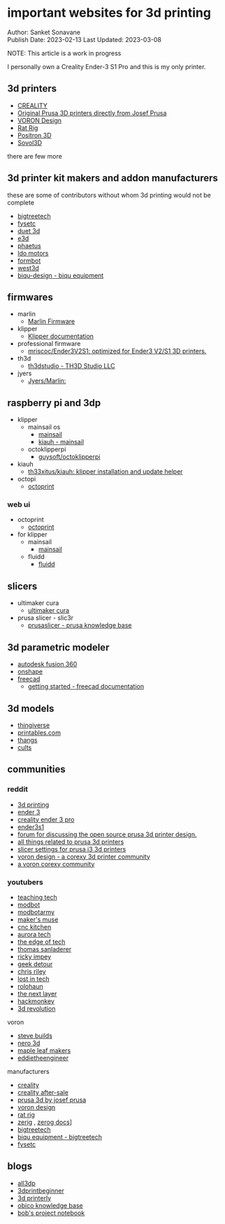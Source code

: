 # important websites for 3d printing
Author: Sanket Sonavane   
Publish Date: 2023-02-13 
Last Updated: 2023-03-08

NOTE: This article is a work in progress

I personally own a Creality Ender-3 S1 Pro and this is my only printer. 

## 3d printers

- [CREALITY](https://www.creality.com/)
- [Original Prusa 3D printers directly from Josef Prusa](https://www.prusa3d.com/)
- [VORON Design](https://vorondesign.com/)
- [Rat Rig](https://ratrig.com/)
- [Positron 3D](https://positron3d.com/)
- [Sovol3D](https://sovol3d.com/#)

there are few more

## 3d printer kit makers and addon manufacturers 
these are some of contributors without whom 3d printing would not be complete
  
- [bigtreetech](https://bigtree-tech.com/)
- [fysetc](https://www.fysetc.com/)
- [duet 3d](https://www.duet3d.com/)
- [e3d](https://e3d-online.com/)
- [phaetus](https://www.phaetus.com/)
- [ldo motors](http://ldomotors.com/)
- [formbot](https://www.formbot3d.com/)
- [west3d](https://west3d.com/)
- [biqu-design - biqu equipment](https://biqu.equipment/)

## firmwares
- marlin 
    - [Marlin Firmware](https://marlinfw.org/)
- klipper 
    - [Klipper documentation](https://www.klipper3d.org/)
- professional firmware 
    - [mriscoc/Ender3V2S1: optimized for Ender3 V2/S1 3D printers.](https://github.com/mriscoc/Ender3V2S1)
- th3d 
    - [th3dstudio - TH3D Studio LLC](https://github.com/th3dstudio)
- jyers 
    - [Jyers/Marlin:](https://github.com/Jyers/Marlin)


## raspberry pi and 3dp
- klipper
    - mainsail os
        - [mainsail](https://docs.mainsail.xyz/)
        - [kiauh - mainsail](https://docs.mainsail.xyz/setup/kiauh)
    - octoklipperpi
        - [guysoft/octoklipperpi](https://github.com/guysoft/octoklipperpi)
- kiauh
    - [th33xitus/kiauh: klipper installation and update helper](https://github.com/th33xitus/kiauh)
- octopi
    - [octoprint](https://octoprint.org/download/)
    
### web ui
- octoprint
    - [octoprint](https://octoprint.org/)
- for klipper 
    - mainsail
        - [mainsail](https://docs.mainsail.xyz/)
    - fluidd
        - [fluidd](https://docs.fluidd.xyz/)

## slicers

- ultimaker cura
    - [ultimaker cura](https://support.makerbot.com/s/topic/0to5b000000q4utgac/ultimaker-cura)
- prusa slicer - slic3r 
    - [prusaslicer - prusa knowledge base](https://help.prusa3d.com/category/prusaslicer_204) 

## 3d parametric modeler
- [autodesk fusion 360 ](https://www.autodesk.com/products/fusion-360/)
- [onshape](https://www.onshape.com/en/)
- [freecad](https://www.freecad.org/)
    - [getting started - freecad documentation](https://wiki.freecad.org/getting_started) 

## 3d models
- [thingiverse](https://www.thingiverse.com/)
- [printables.com](https://www.printables.com/)
- [thangs](https://thangs.com/)
- [cults](https://cults3d.com/en)

## communities

### reddit
- [3d printing](https://www.reddit.com/r/3dprinting/) 
- [ender 3](https://www.reddit.com/r/ender3/)
- [creality ender 3 pro](https://www.reddit.com/r/ender3pro/)
- [ender3s1](https://www.reddit.com/r/ender3s1/)
- [forum for discussing the open source prusa 3d printer design.](https://www.reddit.com/r/prusa/)
- [all things related to prusa 3d printers](https://www.reddit.com/r/prusa3d/)
- [slicer settings for prusa i3 3d printers](https://www.reddit.com/r/prusaslicersettings/)
- [voron design - a corexy 3d printer community](https://www.reddit.com/r/vorondesign/)
- [a voron corexy community](https://www.reddit.com/r/voroncorexy/)

### youtubers
- [teaching tech](https://www.youtube.com/@teachingtech/videos) 
- [modbot](https://www.youtube.com/@modbotarmy/videos) 
- [modbotarmy](https://www.youtube.com/@modbotarmyy/featured) 
- [maker's muse](https://www.youtube.com/@makersmuse/videos)
- [cnc kitchen](https://www.youtube.com/@cnckitchen/videos) 
- [aurora tech](https://www.youtube.com/@auroratech/videos)  
- [the edge of tech](https://www.youtube.com/@theedgeoftech/videos) 
- [thomas sanladerer](https://www.youtube.com/@madewithlayers/videos)
- [ricky impey](https://www.youtube.com/@rickyimpey/videos)
- [geek detour](https://www.youtube.com/@geekdetour)
- [chris riley](https://www.youtube.com/@chrisriley/videos)
- [lost in tech](https://www.youtube.com/@lostintech3d/videos) 
- [rolohaun](https://www.youtube.com/@rolohaun/videos)  
- [the next layer](https://www.youtube.com/@thenextlayer/videos)  
- [hackmonkey](https://www.youtube.com/@hackmonkey/videos) 
- [3d revolution](https://www.youtube.com/@3drevolution/videos)

voron
- [steve builds](https://www.youtube.com/@stevebuilds/streams)
- [nero 3d](https://www.youtube.com/@Nero3D/videos)
- [maple leaf makers](https://www.youtube.com/@mapleleafmakers/videos)
- [eddietheengineer](https://www.youtube.com/@eddietheengineer/videos)

manufacturers
- [creality](https://www.youtube.com/@creality3d/videos)
- [creality after-sale](https://www.youtube.com/@crealityafter-sale5706/videos)
- [prusa 3d by josef prusa](https://www.youtube.com/@prusa3d/videos)
- [voron design](https://www.youtube.com/@russiancatfood/videos) 
- [rat rig](https://www.youtube.com/@ratrighardware/videos)
- [zerig](https://zerog.one/) , [zerog docs](https://docs.zerog.one/)]
- [bigtreetech](https://bigtree-tech.com/)
- [biqu equipment - bigtreetech](https://biqu.equipment/) 
- [fysetc](https://www.fysetc.com/) 

## blogs

- [all3dp](https://all3dp.com)  
- [3dprintbeginner](https://3dprintbeginner.com/)  
- [3d printerly](https://3dprinterly.com/)  
- [obico knowledge base](https://www.obico.io/blog/)  
- [bob's project notebook](https://projects.ttlexceeded.com/index.html)  

